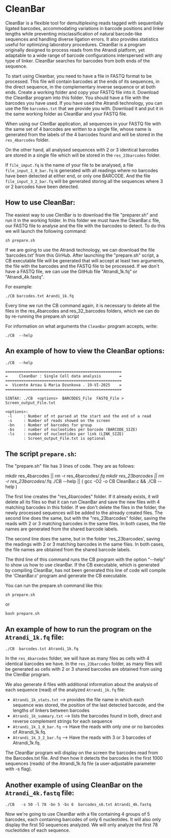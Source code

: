 # CleanBar

CleanBar is a flexible tool for demultiplexing reads tagged with sequentially ligated barcodes, accommodating variations 
in barcode positions and linker lengths while preventing misclassification of natural barcode-like sequences and handling diverse ligation errors. 
It also provides statistics useful for optimizing laboratory procedures. 
CleanBar is a program originally designed to process reads from the Atrandi platform, yet adaptable to a wide range of barcode configurations interspersed with any type of linker.
CleanBar searches for barcodes from both ends of the sequence.

To start using Cleanbar, you need to have a file in FASTQ format to be processed. 
This file will contain barcodes at the ends of its sequences, in the direct sequence, in the complementary inverse sequence or at both ends.
Create a working folder and copy your FASTQ file into it. 
Download the CleanBar program into this folder. You should have a file with the barcodes you have used. 
If you have used the Atrandi technology, you can use the file ``barcodes.txt`` that we provide you with. 
Download it and put it in the same working folder as CleanBar and your FASTQ file.

When using our ClenBar application, all sequences in your FASTQ file with the same set of 4 barcodes are written to a single file, whose name is generated from the labels of the 4 barcodes found and will be stored in the ``res_4barcodes`` folder.

On the other hand, all analysed sequences with 2 or 3 identical barcodes are stored in a single file which will be stored in the ``res_23barcodes`` folder.

If ``file_imput.fq`` is the name of your file to be analysed, a file ``file_input_1_0_bar.fq`` is generated with all readings where no barcodes have been detected at either end, or only one BARCODE. And the file ``file_input_3_2_bar.fq`` will be generated storing all the sequences where 3 or 2 barcodes have been detected.


## How to use CleanBar:

The easiest way to use ClenBar is to download the file "preparer.sh" and run it in the working folder. 
In this folder we must have the CleanBar.c file, our FASTQ file to analyse and the file with the barcodes to detect.
To do this we will launch the following command:

````
sh prepare.sh
````
If we are going to use the Atrandi technology, we can download the file ‘barcodes.txt’ from this GirHub.
After launching the "prepare.sh" script, a CB executable file will be generated that will accept at least two arguments, the file with the barcodes and the FASTQ file to be processed.
If we don't have a FASTQ file, we can use the GitHub file "Atrandi_1k.fq" or "Atrandi_4k.fastq".

For example:

````
./CB barcodes.txt Arandi_1k.fq
````

Every time we run the CB command again, it is necessary to delete all the files in the res_4barcodes and res_32_barcodes folders, 
which we can do by re-running the prepare.sh script
 

For information on what arguments the ``CleanBar`` program accepts, write:

````
./CB  --help
````

## An example of how to view the CleanBar options:

````
./CB  --help
````

````
===================================================
=     CleanBar : Single Cell data analysis        =
===================================================
=  Vicente Arnau & Maria Dzunkova . 19-VI-2025    =
===================================================

SINTAX: ./CB  <options>  BARCODES_File  FASTQ_File >  Screen_output_File.txt

<options>:
 -l     : Number of nt parsed at the start and the end of a read
 -s     : Number of reads showed on the screen
 -bn    : Number of barcodes for group
 -bs    : number of nucleotides per barcode (BARCODE_SIZE)
 -ls    : number of nucleotides per link (LINK_SIZE)
        : Screen_output_File.txt is optional
````
		
		

## The script ``prepare.sh``:

The "prepare.sh" file has 3 lines of code. They are as follows:

mkdir  res_4barcodes  ||  rm -r  res_4barcodes/*.fq
mkdir  res_23barcodes ||  rm -r  res_23barcodes/*.fq
./CB  --help  || ( gcc  -O2 -o CB  CleanBar.c &&  ./CB  --help )


The first line creates the "res_4barcodes" folder. If it already exists, it will delete all its files so that it can run CleanBar and save the new files with 4 matching barcodes in this folder. If we don't delete the files in the folder, the newly processed sequences will be added to the already created files.
The second line does the same, but with the "res_23barcodes" folder, saving the reads with 2 or 3 matching barcodes in the same files.
In both cases, the file names are generated from the shared barcode labels.

The second line does the same, but in the folder ‘res_23barcodes’, saving the readings with 2 or 3 matching barcodes in the same files.
In both cases, the file names are obtained from the shared barcode labels.

The third line of this command runs the CB program with the option
 "--help" to show us how to use cleanBar.
If the CB executable, which is generated by compiling CleanBar, has not been generated this line of code will compile the ‘CleanBar.c’ program and generate the CB executable.

You can run the prepare.sh command like this:

````
sh prepare.sh
````

or 

````
bash prepare.sh
````

## An example of how to run the program on the ``Atrandi_1k.fq`` file:

````
./CB  barcodes.txt Atrandi_1k.fq
````
 
In the ``res_4barcodes`` folder, we will have as many files as cells with 4 identical barcodes we have.
In the ``res_23barcodes`` folder, as many files will be generated as cells with 2 or 3 shared barcodes are obtained from using the ClenBar program.

We also generate 4 files with additional information about the analysis of each sequence (read) of the analyzed ``Atrandi_1k.fq`` file:
- ``Atrandi_1k_stats.txt`` --> provides the file name in which each sequence was stored, the position of the last detected barcode, and the lengths of linkers between barcodes
- ``Atrandi_1k_summary.txt``  --> lists the barcodes found in both, direct and reverse complement strings for each sequence
- ``Atrandi_1k_1_0_bar.fq``  --> Have the reads with only one or no barcodes of Atrandi_1k.fq.
- ``Atrandi_1k_3_2_bar.fq``  --> Have the reads with 3 or 3 barcodes of Atrandi_1k.fq.

The CleanBar program will display on the screen the barcodes read from the Barcodes.txt file. And then how it detects the barcodes in the first 1000 sequences (reads) of the Atrandi_1k.fq file (a user-adjustable parameter with -s flag).

## Another example of using CleanBar on the  ``Atrandi_4k.fastq`` file:

````
./CB   -s 50 -l 78 -bn 5 -bs 6  barcodes_s6.txt Atrandi_4k.fastq
````

Now we're going to use CleanBar with a file containing 4 groups of 5 barcodes, each containing barcodes of only 6 nucleotides. 
It will also only display the first 50 sequences analyzed. 
We will only analyze the first 78 nucleotides of each sequence.
